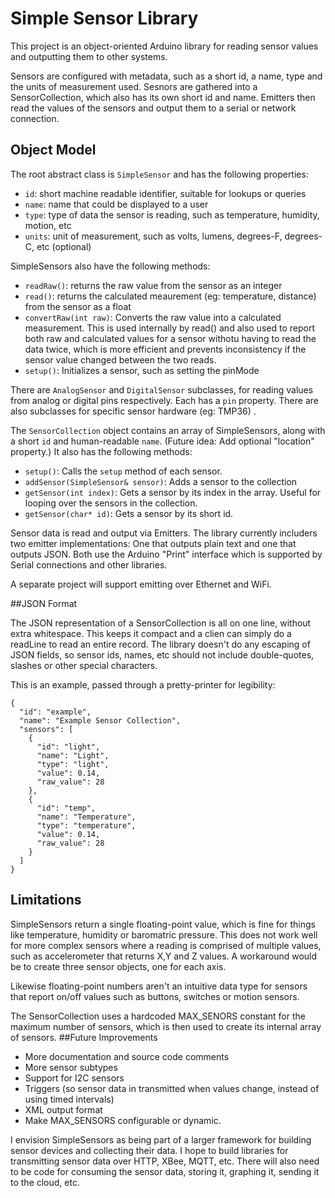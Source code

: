 # Simple Sensor Library

This project is an object-oriented Arduino library for reading sensor values and outputting them to other systems. 

Sensors are configured with metadata, such as a short id, a name, type and the units of measurement used.  Sesnors are gathered into a SensorCollection, which also has its own short id and name. Emitters then read the values of the sensors and output them to a serial or network connection.

## Object Model 

The root abstract class is `SimpleSensor` and has the following properties:

- `id`: short machine readable identifier, suitable for lookups or queries
- `name`: name that could be displayed to a user
- `type`: type of data the sensor is reading, such as temperature, humidity, motion, etc
- `units`: unit of measurement, such as volts, lumens, degrees-F, degrees-C, etc (optional)

SimpleSensors also have the following methods:

- `readRaw()`: returns the raw value from the sensor as an integer
- `read()`: returns the calculated meaurement (eg: temperature, distance) from the sensor as a float
- `convertRaw(int raw)`: Converts the raw value into a calculated measurement. This is used internally by read() and also used to report both raw and calculated values for a sensor withotu having to read the data twice, which is more efficient and prevents inconsistency if the sensor value changed between the two reads.
- `setup()`: Initializes a sensor, such as setting the pinMode

There are `AnalogSensor` and `DigitalSensor` subclasses, for reading values from analog or digital pins respectively. Each has a `pin` property. There are also subclasses for specific sensor hardware (eg: TMP36) .

The `SensorCollection` object contains an array of SimpleSensors, along with a short `id` and human-readable `name`. (Future idea: Add optional "location" property.) It also has the following methods:

- `setup()`: Calls the `setup` method of each sensor.
- `addSensor(SimpleSensor& sensor)`: Adds a sensor to the collection
- `getSensor(int index)`: Gets a sensor by its index in the array. Useful for looping over the sensors in the collection.
- `getSensor(char* id)`: Gets a sensor by its short id.

Sensor data is read and output via Emitters. The library currently includers two emitter implementations: One that outputs plain text and one that outputs JSON. Both use the Arduino "Print" interface which is supported by Serial connections and other libraries.

A separate project will support emitting over Ethernet and WiFi.

##JSON Format

The JSON representation of a SensorCollection is all on one line, without extra whitespace. This keeps it compact and a clien can simply do a readLine to read an entire record. The library doesn't do any escaping of JSON fields, so sensor ids, names, etc should not include double-quotes, slashes or other special characters.

This is an example, passed through a pretty-printer for legibility:

	{
	  "id": "example",
	  "name": "Example Sensor Collection",
	  "sensors": [
	    {
	      "id": "light",
	      "name": "Light",
	      "type": "light",
	      "value": 0.14,
	      "raw_value": 28
	    },
	    {
	      "id": "temp",
	      "name": "Temperature",
	      "type": "temperature",
	      "value": 0.14,
	      "raw_value": 28
	    }
	  ]
	}

## Limitations

SimpleSensors return a single floating-point value, which is fine for things like temperature, humidity or baromatric pressure. This does not work well for more complex sensors where a reading is comprised of multiple values, such as accelerometer that returns X,Y and Z values. A workaround would be to create three sensor objects, one for each axis.

Likewise floating-point numbers aren't an intuitive data type for sensors that report on/off values such as buttons, switches or motion sensors.

The SensorCollection uses a hardcoded MAX_SENORS constant for the maximum number of sensors, which is then used to create its internal array of sensors.
##Future Improvements

- More documentation and source code comments
- More sensor subtypes
- Support for I2C sensors
- Triggers (so sensor data in transmitted when values change, instead of using timed intervals)
- XML output format
- Make MAX_SENSORS configurable or dynamic.

I envision SimpleSensors as being part of a larger framework for building sensor devices and collecting their data. I hope to build libraries for transmitting sensor data over HTTP, XBee, MQTT, etc. There will also need to be code for consuming the sensor data, storing it, graphing it, sending it to the cloud, etc. 

